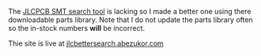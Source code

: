 The [JLCPCB SMT search tool](https://jlcpcb.com/parts) is lacking so I made a better one using there downloadable parts library. Note that I do not update the parts library often so the in-stock numbers **will** be incorrect.

Thie site is live at [jlcbettersearch.abezukor.com](http://jlcbettersearch.abezukor.com/)
